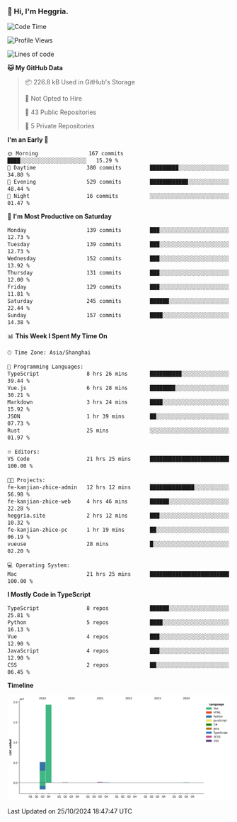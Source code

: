 ### 👋 Hi, I'm Heggria.

<!--START_SECTION:waka-->
![Code Time](http://img.shields.io/badge/Code%20Time-766%20hrs%2036%20mins-blue)

![Profile Views](http://img.shields.io/badge/Profile%20Views-1-blue)

![Lines of code](https://img.shields.io/badge/From%20Hello%20World%20I%27ve%20Written-24.8%20million%20lines%20of%20code-blue)

**🐱 My GitHub Data** 

> 📦 226.8 kB Used in GitHub's Storage 
 > 
> 🚫 Not Opted to Hire
 > 
> 📜 43 Public Repositories 
 > 
> 🔑 5 Private Repositories 
 > 
**I'm an Early 🐤** 

```text
🌞 Morning                167 commits         ████░░░░░░░░░░░░░░░░░░░░░   15.29 % 
🌆 Daytime                380 commits         █████████░░░░░░░░░░░░░░░░   34.80 % 
🌃 Evening                529 commits         ████████████░░░░░░░░░░░░░   48.44 % 
🌙 Night                  16 commits          ░░░░░░░░░░░░░░░░░░░░░░░░░   01.47 % 
```
📅 **I'm Most Productive on Saturday** 

```text
Monday                   139 commits         ███░░░░░░░░░░░░░░░░░░░░░░   12.73 % 
Tuesday                  139 commits         ███░░░░░░░░░░░░░░░░░░░░░░   12.73 % 
Wednesday                152 commits         ███░░░░░░░░░░░░░░░░░░░░░░   13.92 % 
Thursday                 131 commits         ███░░░░░░░░░░░░░░░░░░░░░░   12.00 % 
Friday                   129 commits         ███░░░░░░░░░░░░░░░░░░░░░░   11.81 % 
Saturday                 245 commits         ██████░░░░░░░░░░░░░░░░░░░   22.44 % 
Sunday                   157 commits         ████░░░░░░░░░░░░░░░░░░░░░   14.38 % 
```


📊 **This Week I Spent My Time On** 

```text
🕑︎ Time Zone: Asia/Shanghai

💬 Programming Languages: 
TypeScript               8 hrs 26 mins       ██████████░░░░░░░░░░░░░░░   39.44 % 
Vue.js                   6 hrs 28 mins       ████████░░░░░░░░░░░░░░░░░   30.21 % 
Markdown                 3 hrs 24 mins       ████░░░░░░░░░░░░░░░░░░░░░   15.92 % 
JSON                     1 hr 39 mins        ██░░░░░░░░░░░░░░░░░░░░░░░   07.73 % 
Rust                     25 mins             ░░░░░░░░░░░░░░░░░░░░░░░░░   01.97 % 

🔥 Editors: 
VS Code                  21 hrs 25 mins      █████████████████████████   100.00 % 

🐱‍💻 Projects: 
fe-kanjian-zhice-admin   12 hrs 12 mins      ██████████████░░░░░░░░░░░   56.98 % 
fe-kanjian-zhice-web     4 hrs 46 mins       ██████░░░░░░░░░░░░░░░░░░░   22.28 % 
heggria.site             2 hrs 12 mins       ███░░░░░░░░░░░░░░░░░░░░░░   10.32 % 
fe-kanjian-zhice-pc      1 hr 19 mins        ██░░░░░░░░░░░░░░░░░░░░░░░   06.19 % 
vueuse                   28 mins             █░░░░░░░░░░░░░░░░░░░░░░░░   02.20 % 

💻 Operating System: 
Mac                      21 hrs 25 mins      █████████████████████████   100.00 % 
```

**I Mostly Code in TypeScript** 

```text
TypeScript               8 repos             ██████░░░░░░░░░░░░░░░░░░░   25.81 % 
Python                   5 repos             ████░░░░░░░░░░░░░░░░░░░░░   16.13 % 
Vue                      4 repos             ███░░░░░░░░░░░░░░░░░░░░░░   12.90 % 
JavaScript               4 repos             ███░░░░░░░░░░░░░░░░░░░░░░   12.90 % 
CSS                      2 repos             ██░░░░░░░░░░░░░░░░░░░░░░░   06.45 % 
```



**Timeline**

![Lines of Code chart](https://raw.githubusercontent.com/heggria/heggria/main/assets/bar_graph.png)


 Last Updated on 25/10/2024 18:47:47 UTC
<!--END_SECTION:waka-->
